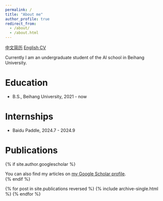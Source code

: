 ```yaml
---
permalink: /
title: "About me"
author_profile: true
redirect_from: 
  - /about/
  - /about.html
---
```


[中文简历](../files/cv_zh.pdf) [English CV](../files/cv_en.pdf)

Currently I am an undergraduate student of the AI school in Beihang University.

<!-- My research focuses on the exploration and development of generative and pre-trained models, aiming to deeply understand their wide applications in the scientific domain. This includes utilizing generative models for targeted drug design, innovative protein structure design, and the construction of pre-trained models for biological structures. -->

Education
======
* B.S., Beihang University, 2021 - now

Internships
======
* Baidu Paddle, 2024.7 - 2024.9

Publications
======
{% if site.author.googlescholar %}
  <div class="wordwrap">You can also find my articles on <a href="{{site.author.googlescholar}}">my Google Scholar profile</a>.</div>
{% endif %}

{% for post in site.publications reversed %}
  {% include archive-single.html %}
{% endfor %}

<!-- Academic Services
====== -->


